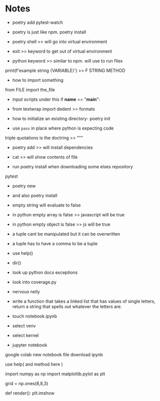 # Notes

- poetry add pytest-watch
- poetry is just like npm. poetry install
- poetry shell >> will go into virtual environment

- exit >> keyword to get out of virtual environment
- python keyword >> similar to npm. will use to run files

print(f'example string {VARIABLE}') >> F STRING METHOD

- how to import something

from FILE import the_file

- input scripts under this
  if **name** == "**main**":

- from textwrap import dedent >> formats

- how to initialize an existing directory- poetry init

- use `pass` in place where python is expecting code

triple quotations is the doctring >> """

- poetry add >> will install dependencies

- cat >> will show contents of file

- run poetry install when downloading some elses repository

pytest

- poetry new
- and also poetry install

- empty string will evaluate to false
- in python empty array is false >> javascript will be true
- in python empty object is false >> js will be true

- a tuple cant be manipulated but it can be overwritten
- a tuple has to have a comma to be a tuple

- use help()
- dir()

- look up python docs exceptions

- look into coverage.py

- nervous nelly

- write a function that takes a linked list that has values of single letters, return a string that spells out whatever the letters are.

- touch notebook.ipynb
- select venv
- select kernel
- jupyter notebook

google colab
new notebook
file
download ipynb

use help( and method here )

import numpy as np
import matplotlib.pylot as plt

grid = np.ones(8,8,3)

def render():
plt.imshow
